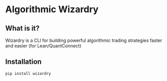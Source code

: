 # Algorithmic Wizardry

## What is it?

Wizardry is a CLI for building powerful algorithmic trading strategies faster and easier (for Lean/QuantConnect)

## Installation

```
pip install wizardry
```

